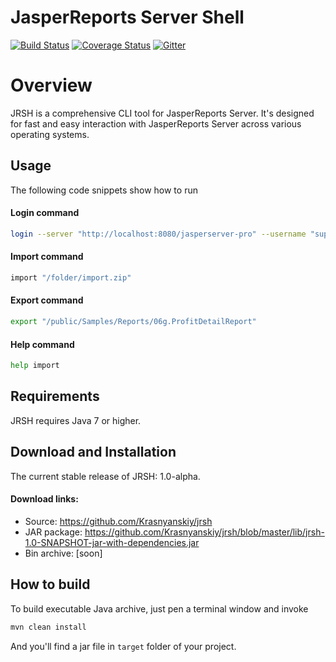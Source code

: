 JasperReports Server Shell
==========================
[![Build Status](https://travis-ci.org/Krasnyanskiy/jrsh.svg?branch=master)](https://travis-ci.org/Krasnyanskiy/jrsh) [![Coverage Status](https://coveralls.io/repos/Krasnyanskiy/jrsh/badge.svg)](https://coveralls.io/r/Krasnyanskiy/jrsh?branch=master)
[![Gitter](https://badges.gitter.im/Join%20Chat.svg)](https://gitter.im/Krasnyanskiy/jrs-command-line-tool?utm_source=badge&utm_medium=badge&utm_campaign=pr-badge&utm_content=body_badge)
# Overview
JRSH is a comprehensive CLI tool for JasperReports Server. It's designed for fast and easy interaction with JasperReports Server across various operating systems.
## Usage
The following code snippets show how to run
#### Login command
```bash
login --server "http://localhost:8080/jasperserver-pro" --username "superuser" --password "superuser"
```
#### Import command
```bash
import "/folder/import.zip"
```
#### Export command
```bash
export "/public/Samples/Reports/06g.ProfitDetailReport"
```
#### Help command
```bash
help import
```
## Requirements
JRSH requires Java 7 or higher.
## Download and Installation
The current stable release of JRSH: 1.0-alpha.
#### Download links:
- Source: https://github.com/Krasnyanskiy/jrsh
- JAR package: https://github.com/Krasnyanskiy/jrsh/blob/master/lib/jrsh-1.0-SNAPSHOT-jar-with-dependencies.jar
- Bin archive: [soon]

## How to build
To build executable Java archive, just pen a terminal window and invoke
```java
mvn clean install
```
And you'll find a jar file in `target` folder of your project.
